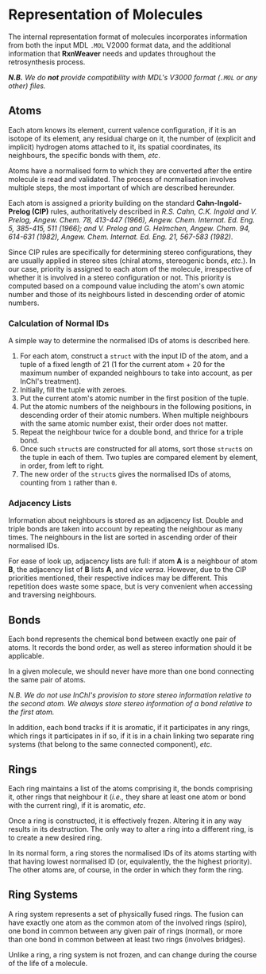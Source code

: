 # Representation of Molecules

The internal representation format of molecules incorporates
information from both the input MDL `.MOL` V2000 format data, and the
additional information that **RxnWeaver** needs and updates throughout
the retrosynthesis process.

**_N.B._** _We do **not** provide compatibility with MDL's V3000
  format (`.MOL` or any other) files._

## Atoms

Each atom knows its element, current valence configuration, if it is
an isotope of its element, any residual charge on it, the number of
(explicit and implicit) hydrogen atoms attached to it, its spatial
coordinates, its neighbours, the specific bonds with them, _etc_.

Atoms have a normalised form to which they are converted after the
entire molecule is read and validated.  The process of normalisation
involves multiple steps, the most important of which are described
hereunder.

Each atom is assigned a priority building on the standard
**Cahn-Ingold-Prelog (CIP)** rules, authoritatively described in
*R.S. Cahn, C.K. Ingold and V. Prelog, Angew. Chem. 78, 413-447
(1966), Angew. Chem. Internat. Ed. Eng. 5, 385-415, 511 (1966); and
V. Prelog and G. Helmchen, Angew. Chem. 94, 614-631 (1982),
Angew. Chem. Internat. Ed. Eng. 21, 567-583 (1982)*.

Since CIP rules are specifically for determining stereo
configurations, they are usually applied in stereo sites (chiral
atoms, stereogenic bonds, _etc_.).  In our case, priority is assigned
to each atom of the molecule, irrespective of whether it is involved
in a stereo configuration or not.  This priority is computed based on
a compound value including the atom's own atomic number and those of
its neighbours listed in descending order of atomic numbers.

### Calculation of Normal IDs

A simple way to determine the normalised IDs of atoms is described
here.

1. For each atom, construct a `struct` with the input ID of the atom,
   and a tuple of a fixed length of 21 (1 for the current atom + 20
   for the maximum number of expanded neighbours to take into account,
   as per InChI's treatment).
1. Initially, fill the tuple with zeroes.
1. Put the current atom's atomic number in the first position of the
   tuple.
1. Put the atomic numbers of the neighbours in the following
   positions, in descending order of their atomic numbers.  When
   multiple neighbours with the same atomic number exist, their order
   does not matter.
1. Repeat the neighbour twice for a double bond, and thrice for a
   triple bond.
1. Once such `struct`s are constructed for all atoms, sort those
   `struct`s on the tuple in each of them.  Two tuples are compared
   element by element, in order, from left to right.
1. The new order of the `struct`s gives the normalised IDs of atoms,
   counting from `1` rather than `0`.

### Adjacency Lists

Information about neighbours is stored as an adjacency list.  Double
and triple bonds are taken into account by repeating the neighbour as
many times.  The neighbours in the list are sorted in ascending order
of their normalised IDs.

For ease of look up, adjacency lists are full: if atom **A** is a
neighbour of atom **B**, the adjacency list of **B** lists **A**, and
_vice versa_.  However, due to the CIP priorities mentioned, their
respective indices may be different.  This repetition does waste some
space, but is very convenient when accessing and traversing
neighbours.

## Bonds

Each bond represents the chemical bond between exactly one pair of
atoms.  It records the bond order, as well as stereo information
should it be applicable.

In a given molecule, we should never have more than one bond
connecting the same pair of atoms.

*N.B. We do not use InChI's provision to store stereo information
 relative to the second atom.  We always store stereo information of a
 bond relative to the first atom.*

In addition, each bond tracks if it is aromatic, if it participates in
any rings, which rings it participates in if so, if it is in a chain
linking two separate ring systems (that belong to the same connected
component), _etc_.

## Rings

Each ring maintains a list of the atoms comprising it, the bonds
comprising it, other rings that neighbour it (_i.e.,_ they share at
least one atom or bond with the current ring), if it is aromatic,
_etc_.

Once a ring is constructed, it is effectively frozen.  Altering it in
any way results in its destruction.  The only way to alter a ring into
a different ring, is to create a new desired ring.

In its normal form, a ring stores the normalised IDs of its atoms
starting with that having lowest normalised ID (or, equivalently, the
the highest priority).  The other atoms are, of course, in the order
in which they form the ring.

## Ring Systems

A ring system represents a set of physically fused rings.  The fusion
can have exactly one atom as the common atom of the involved rings
(spiro), one bond in common between any given pair of rings (normal),
or more than one bond in common between at least two rings (involves
bridges).

Unlike a ring, a ring system is not frozen, and can change during the
course of the life of a molecule.
